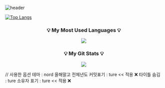 
![header](https://capsule-render.vercel.app/api?type=venom&color=auto&height=250&section=header&text=Kyutark%20Kim&fontSize=50&fontcolor=auto)

[![Top Langs](https://github-readme-stats.vercel.app/api/top-langs/?username=Kyutark)](https://github.com/Kyutark/github-readme-stats)

<h3 align="center">💡 My Most Used Languages 💡</h3>
<p align="center">
  <a href="https://github.com/$Kyutark">
    <img align="center" src="https://github-readme-stats.vercel.app/api/top-langs/?username=$Kyutark&layout=compact&show_icons=$ture&show_owner=$ture&hide_title=${ture}&theme=${nord}" />
  </a>
</p>
<h3 align="center">💡 My Git Stats 💡</h3>
<p align="center">
  <a href="https://github.com/$Kyutark}">
    <img align="center" src="https://github-readme-stats.vercel.app/api?username=$Kyutark&hide_title=$ture&show_icons=$ture&include_all_commits=$ture&theme=$nord" />
  </a>
</p>

// 사용한 옵션
테마 : nord
올해말고 전체년도 커밋표기 : ture << 적용 ❌ 
타이틀 숨김 : ture
소유자 표기 : ture << 적용 ❌

